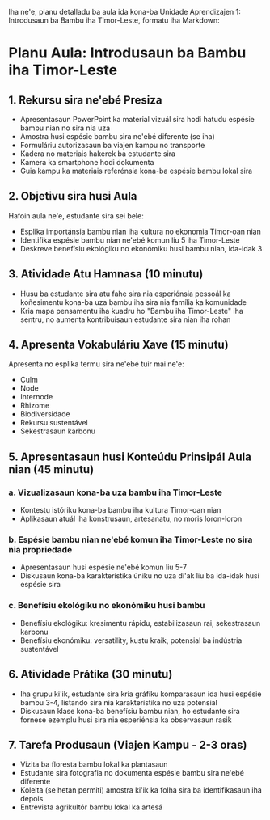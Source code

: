 Iha ne'e, planu detalladu ba aula ida kona-ba Unidade Aprendizajen 1: Introdusaun ba Bambu iha Timor-Leste, formatu iha Markdown:

# Planu Aula: Introdusaun ba Bambu iha Timor-Leste

## 1. Rekursu sira ne'ebé Presiza
- Apresentasaun PowerPoint ka material vizuál sira hodi hatudu espésie bambu nian no sira nia uza
- Amostra husi espésie bambu sira ne'ebé diferente (se iha)
- Formuláriu autorizasaun ba viajen kampu no transporte
- Kadera no materiais hakerek ba estudante sira
- Kamera ka smartphone hodi dokumenta
- Guia kampu ka materiais referénsia kona-ba espésie bambu lokal sira

## 2. Objetivu sira husi Aula
Hafoin aula ne'e, estudante sira sei bele:
- Esplika importánsia bambu nian iha kultura no ekonomia Timor-oan nian
- Identifika espésie bambu nian ne'ebé komun liu 5 iha Timor-Leste
- Deskreve benefísiu ekológiku no ekonómiku husi bambu nian, ida-idak 3 

## 3. Atividade Atu Hamnasa (10 minutu)
- Husu ba estudante sira atu fahe sira nia esperiénsia pessoál ka koñesimentu kona-ba uza bambu iha sira nia família ka komunidade
- Kria mapa pensamentu iha kuadru ho "Bambu iha Timor-Leste" iha sentru, no aumenta kontribuisaun estudante sira nian iha rohan

## 4. Apresenta Vokabuláriu Xave (15 minutu)
Apresenta no esplika termu sira ne'ebé tuir mai ne'e:
- Culm
- Node
- Internode
- Rhizome
- Biodiversidade
- Rekursu sustentável
- Sekestrasaun karbonu

## 5. Apresentasaun husi Konteúdu Prinsipál Aula nian (45 minutu)

### a. Vizualizasaun kona-ba uza bambu iha Timor-Leste
- Kontestu istóriku kona-ba bambu iha kultura Timor-oan nian
- Aplikasaun atuál iha konstrusaun, artesanatu, no moris loron-loron

### b. Espésie bambu nian ne'ebé komun iha Timor-Leste no sira nia propriedade
- Apresentasaun husi espésie ne'ebé komun liu 5-7
- Diskusaun kona-ba karakterístika úniku no uza di'ak liu ba ida-idak husi espésie sira

### c. Benefísiu ekológiku no ekonómiku husi bambu
- Benefísiu ekológiku: kresimentu rápidu, estabilizasaun rai, sekestrasaun karbonu
- Benefísiu ekonómiku: versatility, kustu kraik, potensial ba indústria sustentável

## 6. Atividade Prátika (30 minutu)
- Iha grupu ki'ik, estudante sira kria gráfiku komparasaun ida husi espésie bambu 3-4, listando sira nia karakterístika no uza potensial
- Diskusaun klase kona-ba benefísiu bambu nian, ho estudante sira fornese ezemplu husi sira nia esperiénsia ka observasaun rasik

## 7. Tarefa Produsaun (Viajen Kampu - 2-3 oras)
- Vizita ba floresta bambu lokal ka plantasaun
- Estudante sira fotografia no dokumenta espésie bambu sira ne'ebé diferente
- Koleita (se hetan permiti) amostra ki'ik ka folha sira ba identifikasaun iha depois
- Entrevista agrikultór bambu lokal ka artesá